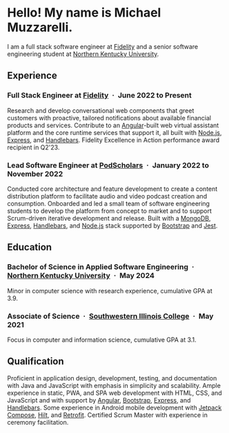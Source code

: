 # Hello! My name is Michael Muzzarelli.

I am a full stack software engineer at [Fidelity](https://www.fidelity.com/) and a senior software engineering student at [Northern Kentucky University](https://www.nku.edu/).

## Experience

### Full Stack Engineer at [Fidelity](https://www.fidelity.com/)&ensp;·&ensp;June 2022 to Present
Research and develop conversational web components that greet customers with proactive, tailored notifications about available financial products and services. Contribute to an [Angular](https://angular.io/)-built web virtual assistant platform and the core runtime services that support it, all built with [Node.js](https://nodejs.dev/), [Express](https://expressjs.com/), and [Handlebars](https://handlebarsjs.com/). Fidelity Excellence in Action performance award recipient in Q2'23.

### Lead Software Engineer at [PodScholars](https://podscholars.com/)&ensp;·&ensp;January 2022 to November 2022
Conducted core architecture and feature development to create a content distribution platform to facilitate audio and video podcast creation and consumption. Onboarded and led a small team of software engineering students to develop the platform from concept to market and to support Scrum-driven iterative development and release. Built with a [MongoDB](https://www.mongodb.com/), [Express](https://expressjs.com/), [Handlebars](https://handlebarsjs.com/), and [Node.js](https://nodejs.dev/) stack supported by [Bootstrap](https://getbootstrap.com/) and [Jest](https://jestjs.io/).

## Education

### Bachelor of Science in Applied Software Engineering&ensp;·&ensp;[Northern Kentucky University](https://www.nku.edu/)&ensp;·&ensp;May 2024
Minor in computer science with research experience, cumulative GPA at 3.9.

### Associate of Science&ensp;·&ensp;[Southwestern Illinois College](https://www.swic.edu/)&ensp;·&ensp;May 2021
Focus in computer and information science, cumulative GPA at 3.1.

## Qualification
Proficient in application design, development, testing, and documentation with Java and JavaScript with emphasis in simplicity and scalability. Ample experience in static, PWA, and SPA web development with HTML, CSS, and JavaScript and with support by [Angular](https://angular.io/), [Bootstrap](https://getbootstrap.com/), [Express](http://expressjs.com/), and [Handlebars](https://handlebarsjs.com/). Some experience in Android mobile development with [Jetpack Compose](https://developer.android.com/jetpack/compose), [Hilt](https://dagger.dev/hilt/), and [Retrofit](https://square.github.io/retrofit/). Certified Scrum Master with experience in ceremony facilitation.